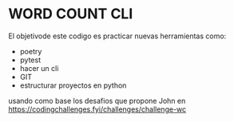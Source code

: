 # WORD COUNT CLI

El objetivode este codigo es practicar nuevas herramientas como:
- poetry
- pytest
- hacer un cli
- GIT
- estructurar proyectos en python

usando como base los desafios que propone John en https://codingchallenges.fyi/challenges/challenge-wc

